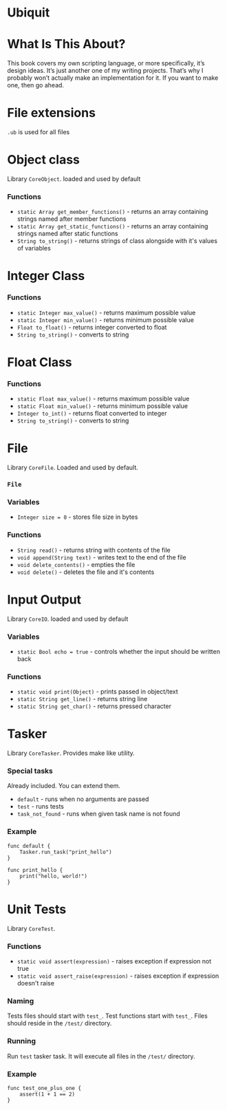 ﻿# Ubiquit

# What Is This About?
This book covers my own scripting language, or more specifically, it’s design ideas. It’s just another one of my writing projects. That’s why I probably won’t actually make an implementation for it. If you want to make one, then go ahead.



# File extensions
`.ub`  is used for all files



# Object class

Library `CoreObject`. loaded and used by default

### Functions

* `static Array get_member_functions()` - returns an array containing strings named after member functions
* `static Array get_static_functions()` - returns an array containing strings named after static functions
* `String to_string()` - returns strings of class alongside with it's values of variables



# Integer Class

### Functions

* `static Integer max_value()` - returns maximum possible value
* `static Integer min_value()` - returns minimum possible value
* `Float to_float()` - returns integer converted to float
* `String to_string()` - converts to string



# Float Class

### Functions

* `static Float max_value()` - returns maximum possible value
* `static Float min_value()` - returns minimum possible value
* `Integer to_int()` - returns float converted to integer
* `String to_string()` - converts to string



# File

Library `CoreFile`. Loaded and used by default.

### `File`

### Variables

* `Integer size = 0` - stores file size in bytes

### Functions

* `String read()` - returns string with contents of the file
* `void append(String text)` - writes text to the end of the file
* `void delete_contents()` - empties the file
* `void delete()` - deletes the file and it's contents

# Input Output

Library `CoreIO`. loaded and used by default

### Variables
* `static Bool echo = true` - controls whether the input should be written back


### Functions

* `static void print(Object)` - prints passed in object/text
* `static String get_line()` - returns string line
* `static String get_char()` - returns pressed character



# Tasker

Library `CoreTasker`. Provides make like utility.

### Special tasks

Already included. You can extend them.

* `default` - runs when no arguments are passed
* `test` - runs tests
* `task_not_found` - runs when given task name is not found

### Example

````
func default {
	Tasker.run_task("print_hello")
}

func print_hello {
	print("hello, world!")
}
````



# Unit Tests

Library `CoreTest`.

### Functions

* `static void assert(expression)` - raises exception if expression not true
* `static void assert_raise(expression)` - raises exception if expression doesn't raise

### Naming

Tests files should start with `test_`. Test functions start with `test_`. Files should reside in the `/test/` directory.

### Running

Run `test` tasker task. It will execute all files in the `/test/` directory.

### Example

````
func test_one_plus_one {
	assert(1 + 1 == 2)
}
````





